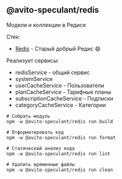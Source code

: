 @avito-speculant/redis
----------------------

Модели и коллекции в Редисе

Стек:

* [Redis](https://redis.io/) - Старый добрый Редис 😄

Реализует сервисы:

* redisService - общий сервис
* systemService
* userCacheService - Пользователи
* planCacheService - Тарифные планы
* subscriptionCacheService - Подписки
* categoryCacheService - Категории

```
# Собрать модуль
npm -w @avito-speculant/redis run build

# Отформатировать код
npm -w @avito-speculant/redis run format

# Статический анализ кода
npm -w @avito-speculant/redis run lint

# Удалить временные файлы
npm -w @avito-speculant/redis run clean
```

